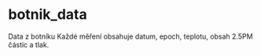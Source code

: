 # botnik_data
Data z botníku
Každé měření obsahuje datum, epoch, teplotu, obsah 2.5PM částic a tlak.
